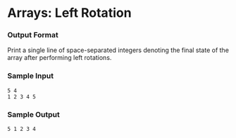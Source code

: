 # Arrays: Left Rotation

### Output Format

Print a single line of  space-separated integers denoting the final state of the array after performing  left rotations.

### Sample Input

```
5 4
1 2 3 4 5
```

### Sample Output

```
5 1 2 3 4
```